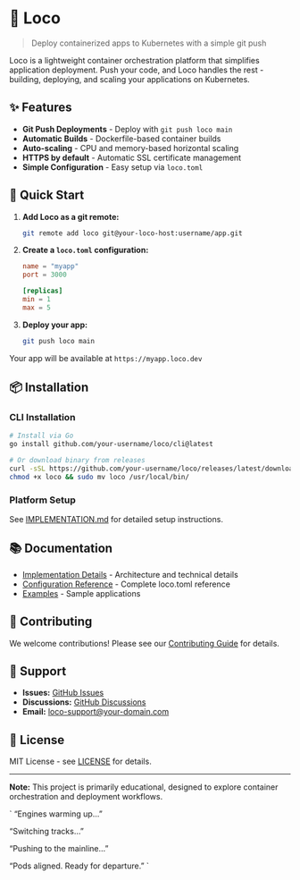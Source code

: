 # 🚂 Loco

> Deploy containerized apps to Kubernetes with a simple git push

Loco is a lightweight container orchestration platform that simplifies application deployment. Push your code, and Loco handles the rest - building, deploying, and scaling your applications on Kubernetes.

## ✨ Features

- **Git Push Deployments** - Deploy with `git push loco main`
- **Automatic Builds** - Dockerfile-based container builds
- **Auto-scaling** - CPU and memory-based horizontal scaling
- **HTTPS by default** - Automatic SSL certificate management
- **Simple Configuration** - Easy setup via `loco.toml`

## 🚀 Quick Start

1. **Add Loco as a git remote:**

   ```bash
   git remote add loco git@your-loco-host:username/app.git
   ```

2. **Create a `loco.toml` configuration:**

   ```toml
   name = "myapp"
   port = 3000

   [replicas]
   min = 1
   max = 5
   ```

3. **Deploy your app:**
   ```bash
   git push loco main
   ```

Your app will be available at `https://myapp.loco.dev`

## 📦 Installation

### CLI Installation

```bash
# Install via Go
go install github.com/your-username/loco/cli@latest

# Or download binary from releases
curl -sSL https://github.com/your-username/loco/releases/latest/download/loco-linux-amd64 -o loco
chmod +x loco && sudo mv loco /usr/local/bin/
```

### Platform Setup

See [IMPLEMENTATION.md](./IMPLEMENTATION.md) for detailed setup instructions.

## 📚 Documentation

- [Implementation Details](./IMPLEMENTATION.md) - Architecture and technical details
- [Configuration Reference](./docs/configuration.md) - Complete loco.toml reference
- [Examples](./examples/) - Sample applications

## 🤝 Contributing

We welcome contributions! Please see our [Contributing Guide](./CONTRIBUTING.md) for details.

## 📧 Support

- **Issues:** [GitHub Issues](https://github.com/your-username/loco/issues)
- **Discussions:** [GitHub Discussions](https://github.com/your-username/loco/discussions)
- **Email:** loco-support@your-domain.com

## 📄 License

MIT License - see [LICENSE](./LICENSE) for details.

---

**Note:** This project is primarily educational, designed to explore container orchestration and deployment workflows.

`
“Engines warming up…”

“Switching tracks…”

“Pushing to the mainline…”

“Pods aligned. Ready for departure.”
`
